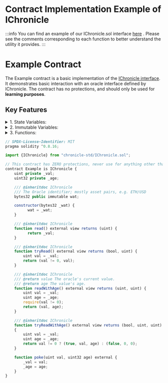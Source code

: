 # Contract Implementation Example of IChronicle

:::info
You can find an example of our IChronicle.sol interface [here](https://github.com/chronicleprotocol/chronicle-std/blob/ea9afe78a1d33245afcdbcc3f530ee9cbd7cde28/src/IChronicle.sol#L4) . Please see the comments corresponding to each function to better understand the utility it provides. 
:::


# Example Contract

The Example contract is a basic implementation of the [IChronicle interface](https://github.com/chronicleprotocol/chronicle-std/blob/ea9afe78a1d33245afcdbcc3f530ee9cbd7cde28/src/IChronicle.sol#L4).  It demonstrates basic interaction with an oracle interface defined by IChronicle.
The contract has no protections, and should only be used for **learning purposes**. 
## Key Features

<details>
    <summary>1. State Variables:</summary>

    `_val`: Stores the current value from the oracle.

    `_age`: Stores the age of the value.
</details>

<details>
   <summary>2. Immutable Variables:</summary>
  
    `wat`: A public immutable variable set during contract deployment that represents the Oracle's identifier.

</details>

<details>
    <summary>3. Functions:</summary>

**`read()`**:
    Returns the current value of the Oracle stored in `_val`.

**`tryRead()`**:
    Checks if `_val` is non-zero and returns a tuple with a boolean result and the value of `_val`.
    If `_val` is non-zero, it returns `(true, val)`; otherwise, it returns `(false, val)`.

**`readWithAge()`**:
    Retrieves the values of `_val` and `_age`, checks that `_val` is non-zero, and returns a tuple with these two values. If `_val` is zero, the function call will fail, and no values will be returned.

**`tryReadWithAge()`**:
     Checks if `_val` is non-zero and returns a tuple indicating the result of this check along with the values of `_val` and `_age` (or zeros if `_val` is zero). 

**`poke()`**:
    Allows an external caller to update the values of the state variables `_val` and `_age`. This function can be used to set or change the Oracle's value and its age.

</details>

```js
// SPDX-License-Identifier: MIT
pragma solidity ^0.8.16;

import {IChronicle} from "chronicle-std/IChronicle.sol";

// This contract has ZERO protections, never use for anything other than learning!
contract Example is IChronicle {
    uint private _val;
    uint32 private _age;

    /// @inheritdoc IChronicle
    /// The Oracle identifier; mostly asset pairs, e.g. ETH/USD
    bytes32 public immutable wat;

    constructor(bytes32 _wat) {
          wat = _wat;        
    }

    /// @inheritdoc IChronicle
    function read() external view returns (uint) {
          return _val;
    }

    /// @inheritdoc IChronicle
    function tryRead() external view returns (bool, uint) {
        uint val = _val;
        return (val != 0, val);
    }

    /// @inheritdoc IChronicle
    /// @return value The oracle's current value.
    /// @return age The value's age.
    function readWithAge() external view returns (uint, uint) {
        uint val = _val;
        uint age = _age;
        require(val != 0);
        return (val, age);
    }

    /// @inheritdoc IChronicle
    function tryReadWithAge() external view returns (bool, uint, uint)
    {
        uint val = _val;
        uint age = _age;
        return val != 0 ? (true, val, age) : (false, 0, 0);
    }

    function poke(uint val, uint32 age) external {
        _val = val;
        _age = age;
    }
}

```
